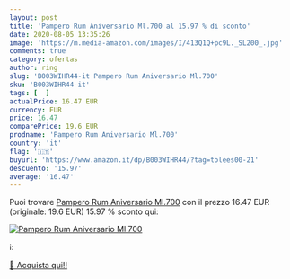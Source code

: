 ```yaml
---
layout: post
title: 'Pampero Rum Aniversario Ml.700 al 15.97 % di sconto'
date: 2020-08-05 13:35:26
image: 'https://m.media-amazon.com/images/I/413Q1Q+pc9L._SL200_.jpg'
comments: true
category: ofertas
author: ring
slug: 'B003WIHR44-it Pampero Rum Aniversario Ml.700'
sku: 'B003WIHR44-it'
tags: [  ]
actualPrice: 16.47 EUR
currency: EUR
price: 16.47
comparePrice: 19.6 EUR
prodname: 'Pampero Rum Aniversario Ml.700'
country: 'it'
flag: '🇮🇹'
buyurl: 'https://www.amazon.it/dp/B003WIHR44/?tag=tolees00-21'
descuento: '15.97'
average: '16.47'
---
```


Puoi trovare [Pampero Rum Aniversario Ml.700](https://www.amazon.it/dp/B003WIHR44/?tag=tolees00-21) con il prezzo 16.47 EUR (originale: 19.6 EUR) 15.97 % sconto qui:

[![Pampero Rum Aniversario Ml.700](https://m.media-amazon.com/images/I/413Q1Q+pc9L._SL200_.jpg)](https://www.amazon.it/dp/B003WIHR44/?tag=tolees00-21)

ℹ️:


[🛒 Acquista qui!!](https://www.amazon.it/dp/B003WIHR44/?tag=tolees00-21)

